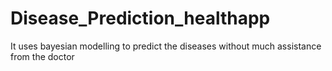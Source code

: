 # Disease_Prediction_healthapp
It uses bayesian modelling to predict the diseases without much assistance from the doctor
